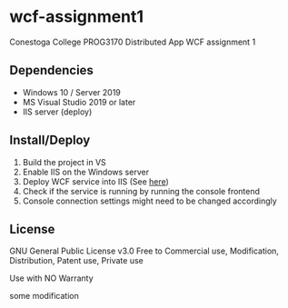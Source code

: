 # wcf-assignment1
Conestoga College PROG3170 Distributed App WCF assignment 1

## Dependencies
- Windows 10 / Server 2019
- MS Visual Studio 2019 or later
- IIS server (deploy)

## Install/Deploy
1. Build the project in VS
2. Enable IIS on the Windows server
3. Deploy WCF service into IIS (See [here](https://learn.microsoft.com/en-us/dotnet/framework/wcf/feature-details/deploying-an-internet-information-services-hosted-wcf-service))
4. Check if the service is running by running the console frontend
5. Console connection settings might need to be changed accordingly

## License
GNU General Public License v3.0
Free to Commercial use, Modification, Distribution, Patent use, Private use

Use with NO Warranty

some modification

